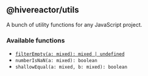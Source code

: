 ## @hivereactor/utils

A bunch of utility functions for any JavaScript project.

### Available functions

* [`filterEmpty(a: mixed): mixed | undefined`](docs/filterEmpty.md)
* `numberIsNaN(a: mixed): boolean`
* `shallowEqual(a: mixed, b: mixed): boolean`
